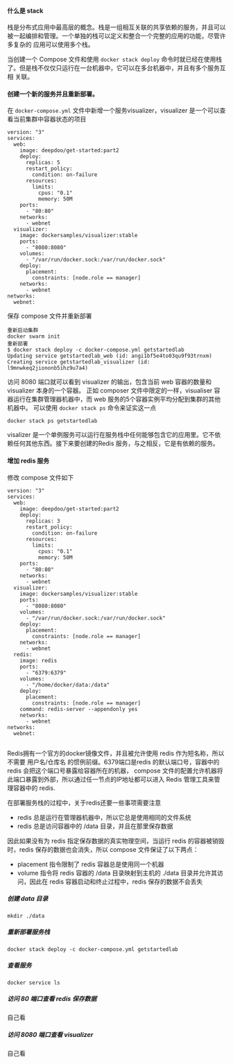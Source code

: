 #### 什么是 stack

栈是分布式应用中最高层的概念。栈是一组相互关联的共享依赖的服务，并且可以被一起编排和管理。一个单独的栈可以定义和整合一个完整的应用的功能，尽管许多复杂的
应用可以使用多个栈。

当创建一个 Compose 文件和使用 `docker stack deploy` 命令时就已经在使用栈了。但是栈不仅仅只运行在一台机器中，它可以在多台机器中，并且有多个服务互相
关联。

#### 创建一个新的服务并且重新部署。

在 `docker-compose.yml` 文件中新增一个服务visualizer，visualizer 是一个可以查看当前集群中容器状态的项目

```SHEll
version: "3"
services:
  web:
    image: deepdoo/get-started:part2
    deploy:
      replicas: 5
      restart_policy:
        condition: on-failure
      resources:
        limits:
          cpus: "0.1"
          memory: 50M
    ports:
      - "80:80"
    networks:
      - webnet
  visualizer:
    image: dockersamples/visualizer:stable
    ports:
      - "8080:8080"
    volumes:
      - "/var/run/docker.sock:/var/run/docker.sock"
    deploy:
      placement:
        constraints: [node.role == manager]
    networks:
      - webnet
networks:
  webnet:
```

保存 compose 文件并重新部署

```SHELL
重新启动集群
docker swarm init 
重新部署
$ docker stack deploy -c docker-compose.yml getstartedlab
Updating service getstartedlab_web (id: angi1bf5e4to03qu9f93trnxm)
Creating service getstartedlab_visualizer (id: l9mnwkeq2jiononb5ihz9u7a4)
```

访问 8080 端口就可以看到 visualizer 的输出，包含当前 web 容器的数量和 visualizer 本身的一个容器。
正如 composer 文件中限定的一样，visualiser 容器运行在集群管理器机器中，而 web 服务的5个容器实例平均分配到集群的其他机器中。
可以使用 `docker stack ps` 命令来证实这一点

```SHELL
docker stack ps getstartedlab
```

visalizer 是一个单例服务可以运行在服务栈中任何能够包含它的应用里。它不依赖任何其他东西。接下来要创建的Redis 服务，与之相反，它是有依赖的服务。

#### 增加 redis 服务

修改 compose 文件如下

```SHELL
version: "3"
services:
  web:
    image: deepdoo/get-started:part2
    deploy:
      replicas: 3
      restart_policy:
        condition: on-failure
      resources:
        limits:
          cpus: "0.1"
          memory: 50M
    ports:
      - "80:80"
    networks:
      - webnet
  visualizer:
    image: dockersamples/visualizer:stable
    ports:
      - "8080:8080"
    volumes:
      - "/var/run/docker.sock:/var/run/docker.sock"
    deploy:
      placement:
        constraints: [node.role == manager]
    networks:
      - webnet
  redis:
    image: redis
    ports:
      - "6379:6379"
    volumes:
      - "/home/docker/data:/data"
    deploy:
      placement:
        constraints: [node.role == manager]
    command: redis-server --appendonly yes
    networks:
      - webnet
networks:
  webnet:
  
```

Redis拥有一个官方的docker镜像文件，并且被允许使用 redis 作为短名称，所以不需要 用户名/仓库名 的惯例前缀。6379端口是redis 的默认端口号，容器中的redis
会把这个端口号暴露给容器所在的机器， compose 文件的配置允许机器将此端口暴露到外部，所以通过任一节点的IP地址都可以进入 Redis 管理工具来管理容器中的
redis.

在部署服务栈的过程中，关于redis还要一些事项需要注意

* redis 总是运行在管理器机器中，所以它总是使用相同的文件系统
* redis 总是访问容器中的 /data 目录，并且在那里保存数据

因此如果没有为 redis 指定保存数据的真实物理空间，当运行 redis 的容器被销毁时，redis 保存的数据也会消失，所以 compose 文件保证了以下两点：


* placement 指令限制了 redis 容器总是使用同一个机器
* volume 指令将 redis 容器的 /data 目录映射到主机的 ./data 目录并允许其访问，因此在 redis 容器启动和终止过程中，redis 保存的数据不会丢失


##### 创建 data 目录

```SHELL
mkdir ./data
```

##### 重新部署服务栈

```SHELL
docker stack deploy -c docker-compose.yml getstartedlab
```

##### 查看服务

```SHELL
docker service ls
```

##### 访问 80 端口查看 redis 保存数据

自己看

##### 访问 8080 端口查看 visualizer

自己看
